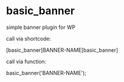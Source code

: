 # basic_banner
simple banner plugin for WP

call via shortcode:

[basic_banner]BANNER-NAME[basic_banner]

call via function:

basic_banner('BANNER-NAME');

